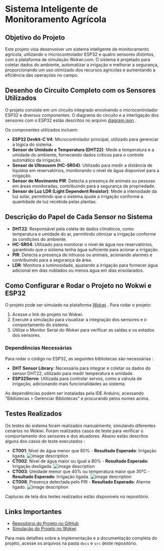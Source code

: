 # Sistema Inteligente de Monitoramento Agrícola

## Objetivo do Projeto

Este projeto visa desenvolver um sistema inteligente de monitoramento agrícola, utilizando o microcontrolador ESP32 e quatro sensores distintos, com a plataforma de simulação Wokwi.com. O sistema é projetado para coletar dados do ambiente, automatizar a irrigação e melhorar a segurança, proporcionando um uso otimizado dos recursos agrícolas e aumentando a eficiência das operações no campo.

## Desenho do Circuito Completo com os Sensores Utilizados

O projeto consiste em um circuito integrado envolvendo o microcontrolador ESP32 e diversos componentes. O diagrama do circuito e a interligação dos sensores com o ESP32 estão descritos no arquivo [diagram.json](./src/diagram.json) .

Os componentes utilizados incluem:

- **ESP32 Devkit-C V4**: Microcontrolador principal, utilizado para gerenciar a lógica do sistema.
- **Sensor de Umidade e Temperatura (DHT22)**: Mede a temperatura e a umidade do ambiente, fornecendo dados críticos para o controle automático da irrigação.
- **Sensor de Ultrassom (HC-SR04)**: Utilizado para medir a distância de líquidos em reservatórios, monitorando o nível de água disponível para a irrigação.
- **Sensor de Movimento PIR**: Detecta a presença de animais ou pessoas em áreas monitoradas, contribuindo para a segurança da propriedade.
- **Sensor de Luz LDR (Light Dependent Resistor)**: Mede a intensidade da luz solar, permitindo que o sistema ajuste a irrigação conforme a quantidade de luz recebida pelas plantas.

## Descrição do Papel de Cada Sensor no Sistema

- **DHT22**: Responsável pela coleta de dados climáticos, como temperatura e umidade do ar, permitindo otimizar a irrigação conforme as condições do ambiente.
- **HC-SR04**: Utilizado para monitorar o nível de água nos reservatórios, garantindo que o sistema tenha água suficiente para acionar a irrigação.
- **PIR**: Detecta a presença de intrusos ou animais, acionando alarmes e contribuindo para a segurança da área.
- **LDR**: Monitora a luminosidade, ajustando a irrigação para fornecer água adicional em dias nublados ou menos água em dias ensolarados.

## Como Configurar e Rodar o Projeto no Wokwi e ESP32

O projeto pode ser simulado na plataforma [Wokwi](https://wokwi.com/projects/412384632938354689) . Para rodar o projeto:

1. Acesse o link do projeto no Wokwi.
2. Execute a simulação para visualizar a integração dos sensores e o comportamento do sistema.
3. Utilize o Monitor Serial do Wokwi para verificar as saídas e os estados dos sensores.

### Dependências Necessárias

Para rodar o código no ESP32, as seguintes bibliotecas são necessárias :
- **DHT Sensor Library**: Necessária para integrar e coletar os dados do sensor DHT22, utilizado para medir temperatura e umidade.
- **ESP32Servo**: Utilizada para controlar servos, como a válvula de irrigação, adicionando mais funcionalidades ao sistema.

As dependências podem ser instaladas pela IDE Arduino, acessando "Bibliotecas > Gerenciar Bibliotecas" e procurando pelos nomes acima.

## Testes Realizados

Os testes do sistema foram realizados manualmente, simulando diferentes cenários no Wokwi. Foram realizados casos de teste para verificar o comportamento dos sensores e dos atuadores. Abaixo estão descritos alguns dos casos de teste executados :

- **CT001**: Nível de água menor que 80% - **Resultado Esperado**: Irrigação ligada.
![image description](tests/CT001.png)
- **CT002**: Nível de água maior ou igual a 80% - **Resultado Esperado**: Irrigação desligada.
![image description](tests/CT002.png)
- **CT003**: Umidade menor que 40% ou temperatura maior que 30°C - **Resultado Esperado**: Irrigação ligada.
![image description](tests/CT003.png)
- **CT008**: Presença detectada pelo PIR - **Resultado Esperado**: Alarme ligado.
![image description](tests/CT008.png)

Capturas de tela dos testes realizados estão disponíveis no repositório.

## Links Importantes

- [Repositório do Projeto no GitHub](https://github.com/jonatasgomes/FIAP/tree/main/Fase_3/Cap12) 
- [Simulação do Projeto no Wokwi](https://wokwi.com/projects/412384632938354689) 

Para mais detalhes sobre a implementação e a documentação completa do projeto, acesse os arquivos na pasta `docs` e `src` deste repositório.
